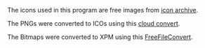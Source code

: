 The icons used in this program are free images from [icon archive](https://www.iconarchive.com/show/ilive-icons-by-wwalczyszyn/Windows-Live-Writer-icon.html).

The PNGs were converted to ICOs using this [cloud convert](https://cloudconvert.com/png-to-ico).

The Bitmaps were converted to XPM using this [FreeFileConvert](https://www.freefileconvert.com/bmp-xpm).
